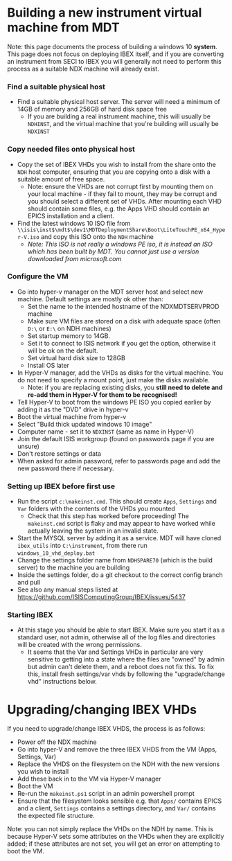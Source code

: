 # Building a new instrument virtual machine from MDT

Note: this page documents the process of building a windows 10 **system**. This page does not focus on deploying IBEX itself, and if you are converting an instrument from SECI to IBEX you will generally not need to perform this process as a suitable NDX machine will already exist.

### Find a suitable physical host

- Find a suitable physical host server. The server will need a minimum of 14GB of memory and 256GB of hard disk space free
  * If you are building a real instrument machine, this will usually be `NDHINST`, and the virtual machine that you're building will usually be `NDXINST`

### Copy needed files onto physical host

- Copy the set of IBEX VHDs you wish to install from the share onto the `NDH` host computer, ensuring that you are copying onto a disk with a suitable amount of free space.
  * Note: ensure the VHDs are not corrupt first by mounting them on your local machine - if they fail to mount, they may be corrupt and you should select a different set of VHDs. After mounting each VHD should contain some files, e.g. the Apps VHD should contain an EPICS installation and a client.
- Find the latest windows 10 ISO file from `\\isis\inst$\mdt$\dev1\MDTDeploymentShare\Boot\LiteTouchPE_x64_Hyper-V.iso` and copy this ISO onto the `NDH` machine
  * *Note: This ISO is not really a windows PE iso, it is instead an ISO which has been built by MDT. You cannot just use a version downloaded from microsoft.com*

### Configure the VM

- Go into hyper-v manager on the MDT server host and select new machine. Default settings are mostly ok other than:
  * Set the name to the intended hostname of the NDXMDTSERVPROD machine
  * Make sure VM files are stored on a disk with adequate space (often `D:\` or `E:\` on NDH machines)
  * Set startup memory to 14GB.
  * Set it to connect to ISIS network if you get the option, otherwise it will be ok on the default.
  * Set virtual hard disk size to 128GB
  * Install OS later
- In Hyper-V manager, add the VHDs as disks for the virtual machine. You do not need to specify a mount point, just make the disks available.
  * Note: if you are replacing existing disks, you **still need to delete and re-add them in Hyper-V for them to be recognised!**
- Tell Hyper-V to boot from the windows PE ISO you copied earlier by adding it as the "DVD" drive in hyper-v
- Boot the virtual machine from hyper-v
- Select "Build thick updated windows 10 image"
- Computer name - set it to `NDXINST` (same as name in Hyper-V)
- Join the default ISIS workgroup (found on passwords page if you are unsure)
- Don't restore settings or data
- When asked for admin password, refer to passwords page and add the new password there if necessary.

### Setting up IBEX before first use

- Run the script `c:\makeinst.cmd`. This should create `Apps`, `Settings` and `Var` folders with the contents of the VHDs you mounted
  * Check that this step has worked before proceeding! The `makeinst.cmd` script is flaky and may appear to have worked while actually leaving the system in an invalid state.
- Start the MYSQL server by adding it as a service. MDT will have cloned `ibex_utils` into `C:\instrument`, from there run `windows_10_vhd_deploy.bat`
- Change the settings folder name from `NDHSPARE70` (which is the build server) to the machine you are building
- Inside the settings folder, do a git checkout to the correct config branch and pull
- See also any manual steps listed at https://github.com/ISISComputingGroup/IBEX/issues/5437

### Starting IBEX

- At this stage you should be able to start IBEX. Make sure you start it as a standard user, not admin, otherwise all of the log files and directories will be created with the wrong permissions.
  * It seems that the Var and Settings VHDs in particular are very sensitive to getting into a state where the files are "owned" by admin but admin can't delete them, and a reboot does not fix this. To fix this, install fresh settings/var vhds by following the "upgrade/change vhd" instructions below.

# Upgrading/changing IBEX VHDs

If you need to upgrade/change IBEX VHDS, the process is as follows:
- Power off the NDX machine
- Go into hyper-V and remove the three IBEX VHDS from the VM (Apps, Settings, Var)
- Replace the VHDS on the filesystem on the NDH with the new versions you wish to install
- Add these back in to the VM via Hyper-V manager
- Boot the VM
- Re-run the `makeinst.ps1` script in an admin powershell prompt
- Ensure that the filesystem looks sensible e.g. that `Apps/` contains EPICS and a client, `Settings` contains a settings directory, and `Var/` contains the expected file structure.

Note: you can not simply replace the VHDs on the NDH by name. This is because Hyper-V sets some attributes on the VHDs when they are explicitly added; if these attributes are not set, you will get an error on attempting to boot the VM.